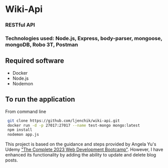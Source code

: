 # Wiki-Api

### RESTful API

### Technologies used: Node.js, Express, body-parser, mongoose, mongoDB, Robo 3T, Postman

## Required software

- Docker
- Node.js
- Nodemon

## To run the application

From command line
 
```bash
 git clone https://github.com/ljenchik/wiki-api.git
 docker run -d -p 27017:27017 --name test-mongo mongo:latest
 npm install
 nodemon app.js
```


This project is based on the guidance and steps provided by Angela Yu's Udemy <a href="https://www.udemy.com/course/the-complete-web-development-bootcamp/learn/lecture/18125215#questions/18744410"> 
"The Complete 2023 Web Development Bootcamp"</a>. However, I have enhanced its functionality by adding the ability to update and delete blog posts.
